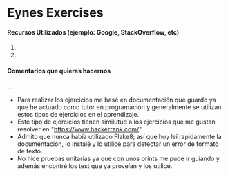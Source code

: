 # Eynes Exercises

#### Recursos Utilizados (ejemplo: Google, StackOverflow, etc)
1. 
2. 

#### Comentarios que quieras hacernos
...
- Para realizar los ejercicios me basé en documentación que guardo ya que he actuado como tutor en programación y generalmente se utilizan estos tipos de ejercicios en el aprendizaje.
- Este tipo de ejercicios tienen similutud a los ejercicios que me gustan resolver en "https://www.hackerrank.com/"
- Admito que nunca había utilizado Flake8; así que hoy leí rapidamente la documentación, lo instalé y lo utilicé para detectar un error de formato de texto.
- No hice pruebas unitarias ya que con unos prints me pude ir guiando y además encontré los test que ya proveían y los utilicé.

